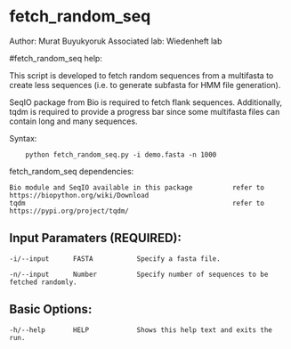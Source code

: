 # fetch_random_seq

Author: Murat Buyukyoruk
Associated lab: Wiedenheft lab

#fetch_random_seq help:

This script is developed to fetch random sequences from a multifasta to create less sequences (i.e. to generate subfasta for HMM file generation). 

SeqIO package from Bio is required to fetch flank sequences. Additionally, tqdm is required to provide a progress bar since some multifasta files can contain long and many sequences.
        
Syntax:

        python fetch_random_seq.py -i demo.fasta -n 1000

fetch_random_seq dependencies:

    Bio module and SeqIO available in this package          refer to https://biopython.org/wiki/Download
    tqdm                                                    refer to https://pypi.org/project/tqdm/
	
Input Paramaters (REQUIRED):
----------------------------
	-i/--input		FASTA			Specify a fasta file.

	-n/--input		Number			Specify number of sequences to be fetched randomly.

Basic Options:
--------------
	-h/--help		HELP			Shows this help text and exits the run.
	
